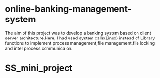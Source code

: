 # online-banking-management-system
The aim of this project was to develop a banking system based on client server architecture.Here, I had used system calls(Linux) instead of Library functions to implement process management,file management,file locking and inter process
communica on.
# SS_mini_project
